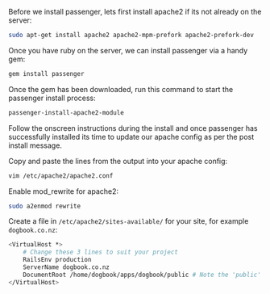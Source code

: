 Before we install passenger, lets first install apache2 if its not already on the server:
``` bash
sudo apt-get install apache2 apache2-mpm-prefork apache2-prefork-dev
```

Once you have ruby on the server, we can install passenger via a handy gem: 
``` bash
gem install passenger
```

Once the gem has been downloaded, run this command to start the passenger install process:
``` bash
passenger-install-apache2-module
```
Follow the onscreen instructions during the install and once passenger has successfully installed its time to update our apache config as per the post install message.

Copy and paste the lines from the output into your apache config:
``` bash
vim /etc/apache2/apache2.conf
```

Enable mod_rewrite for apache2:
``` bash 
sudo a2enmod rewrite
```

Create a file in ``` /etc/apache2/sites-available/ ``` for your site, for example ``` dogbook.co.nz ```:
``` bash
<VirtualHost *>
    # Change these 3 lines to suit your project
    RailsEnv production
    ServerName dogbook.co.nz
    DocumentRoot /home/dogbook/apps/dogbook/public # Note the 'public' directory
</VirtualHost>
```